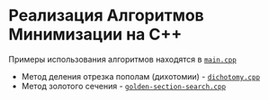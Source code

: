 # Реализация Алгоритмов Минимизации на С++
Примеры использования алгоритмов находятся в [`main.cpp`](./algo/main.cpp)

* Метод деления отрезка пополам (дихотомии) - [`dichotomy.cpp`](./algo/dichotomy.cpp)
* Метод золотого сечения - [`golden-section-search.cpp`](./algo/golden-section-search.cpp)
